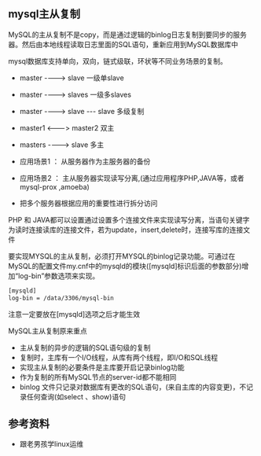 mysql主从复制
---

MySQL的主从复制不是copy，而是通过逻辑的binlog日志复制到要同步的服务器。然后由本地线程读取日志里面的SQL语句，重新应用到MySQL数据库中

mysql数据库支持单向，双向，链式级联，环状等不同业务场景的复制。

- master  ----> slave              一级单slave
- master  ----> slaves             一级多slaves
- master  ----> slave --- slave    多级复制
- master1 <---> master2            双主
- masters ----> slave              多主

- 应用场景1 ： 从服务器作为主服务器的备份
- 应用场景2 ： 主从服务器实现读写分离,(通过应用程序PHP,JAVA等，或者mysql-prox ,amoeba)
- 把多个服务器根据应用的重要性进行拆分访问

PHP 和 JAVA都可以设置通过设置多个连接文件来实现读写分离，当语句关键字为读时连接读库的连接文件，若为update，insert,delete时，连接写库的连接文件

要实现MYSQL的主从复制，必须打开MYSQL的binlog记录功能。可通过在MySQL的配置文件my.cnf中的mysqld的模块([mysqld]标识后面的参数部分)增加“log-bin”参数选项来实现。

```txt
[mysqld]
log-bin = /data/3306/mysql-bin
```
注意一定要放在[mysqld]选项之后才能生效

MySQL主从复制原来重点

* 主从复制的异步的逻辑的SQL语句级的复制
* 复制时，主库有一个I/O线程，从库有两个线程，即I/O和SQL线程
* 实现主从复制的必要条件是主库要开启记录binlog功能
* 作为复制的所有MySQL节点的server-id都不能相同
* binlog 文件只记录对数据库有更改的SQL语句，(来自主库的内容变更)，不记录任何查询(如select 、show)语句



参考资料
---

- 跟老男孩学linux运维 